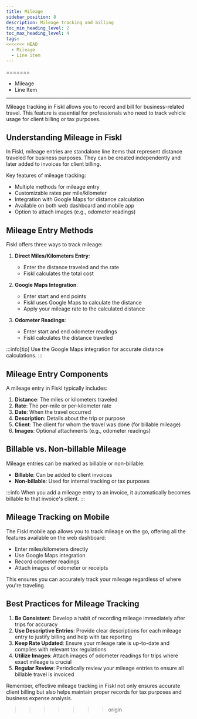 ```yaml
---
title: Mileage
sidebar_position: 8
description: Mileage tracking and billing
toc_min_heading_level: 2
toc_max_heading_level: 4
tags:
<<<<<<< HEAD
  - Mileage
  - Line item
---
```

=======
 - Mileage
 - Line Item
---

Mileage tracking in Fiskl allows you to record and bill for business-related travel. This feature is essential for professionals who need to track vehicle usage for client billing or tax purposes.

## Understanding Mileage in Fiskl

In Fiskl, mileage entries are standalone line items that represent distance traveled for business purposes. They can be created independently and later added to invoices for client billing.

Key features of mileage tracking:
- Multiple methods for mileage entry
- Customizable rates per mile/kilometer
- Integration with Google Maps for distance calculation
- Available on both web dashboard and mobile app
- Option to attach images (e.g., odometer readings)

## Mileage Entry Methods

Fiskl offers three ways to track mileage:

1. **Direct Miles/Kilometers Entry**:
   - Enter the distance traveled and the rate
   - Fiskl calculates the total cost

2. **Google Maps Integration**:
   - Enter start and end points
   - Fiskl uses Google Maps to calculate the distance
   - Apply your mileage rate to the calculated distance

3. **Odometer Readings**:
   - Enter start and end odometer readings
   - Fiskl calculates the distance traveled

:::info[tip]
Use the Google Maps integration for accurate distance calculations.
:::

## Mileage Entry Components

A mileage entry in Fiskl typically includes:

1. **Distance**: The miles or kilometers traveled
2. **Rate**: The per-mile or per-kilometer rate
3. **Date**: When the travel occurred
4. **Description**: Details about the trip or purpose
5. **Client**: The client for whom the travel was done (for billable mileage)
6. **Images**: Optional attachments (e.g., odometer readings)

## Billable vs. Non-billable Mileage

Mileage entries can be marked as billable or non-billable:

- **Billable**: Can be added to client invoices
- **Non-billable**: Used for internal tracking or tax purposes

:::info
When you add a mileage entry to an invoice, it automatically becomes billable to that invoice's client.
:::

## Mileage Tracking on Mobile

The Fiskl mobile app allows you to track mileage on the go, offering all the features available on the web dashboard:

- Enter miles/kilometers directly
- Use Google Maps integration
- Record odometer readings
- Attach images of odometer or receipts

This ensures you can accurately track your mileage regardless of where you're traveling.

## Best Practices for Mileage Tracking

1. **Be Consistent**: Develop a habit of recording mileage immediately after trips for accuracy
2. **Use Descriptive Entries**: Provide clear descriptions for each mileage entry to justify billing and help with tax reporting
3. **Keep Rate Updated**: Ensure your mileage rate is up-to-date and complies with relevant tax regulations
4. **Utilize Images**: Attach images of odometer readings for trips where exact mileage is crucial
5. **Regular Review**: Periodically review your mileage entries to ensure all billable travel is invoiced

Remember, effective mileage tracking in Fiskl not only ensures accurate client billing but also helps maintain proper records for tax purposes and business expense analysis.
>>>>>>> origin
